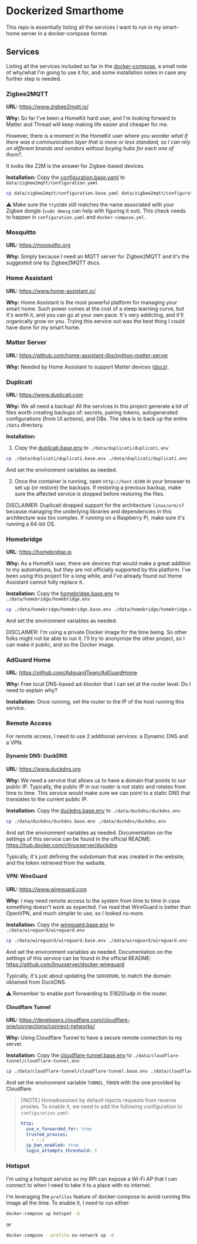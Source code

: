 # Dockerized Smarthome

This repo is essentially listing all the services I want to run in my smart-home server in a docker-compose format.

## Services

Listing all the services included so far in the [docker-compose](./docker-compose.yml), a small note of why/what I'm going to use it for, and some installation notes in case any further step is needed.

### Zigbee2MQTT

**URL:** <https://www.zigbee2mqtt.io/>

**Why:** So far I've been a HomeKit hard user, and I'm looking forward to Matter and Thread will keep making life easier and cheaper for me.

However, there is a moment in the HomeKit user where you wonder _what if there was a communication layer that is more or less standard, so
I can rely on different brands and vendors without buying hubs for each one of them?_.

It looks like Z2M is the answer for Zigbee-based devices.

**Installation:** Copy the [configuration.base.yaml](./data/zigbee2mqtt/configuration.base.yaml) to `data/zigbee2mqtt/configuration.yaml`

```bash
cp data/zigbee2mqtt/configuration.base.yaml data/zigbee2mqtt/configuration.yaml
```

:warning: Make sure the `ttyUSB0` still matches the name associated with your Zigbee dongle (`sudo dmesg` can help with figuring it out). This check needs to happen in `configuration.yaml` and `docker-compose.yml`.

### Mosquitto

**URL:** <https://mosquitto.org>

**Why:** Simply because I need an MQTT server for Zigbee2MQTT and it's the suggested one by Zigbee2MQTT docs.

### Home Assistant

**URL:** <https://www.home-assistant.io/>

**Why:** Home Assistant is the most powerful platform for managing your smart home. Such power comes at the cost of a steep learning curve, but it's worth it, and you can go at your own pace. It's very addicting, and it'll organically grow on you. Trying this service out was the best thing I could have done for my smart home.

### Matter Server

**URL:** <https://github.com/home-assistant-libs/python-matter-server>

**Why:** Needed by Home Assistant to support Matter devices ([docs](https://www.home-assistant.io/integrations/matter)).

### Duplicati

**URL:** <https://www.duplicati.com>

**Why:** We all need a backup! All the services in this project generate a lot of files worth creating backups of: secrets, pairing tokens, autogenerated configurations (from UI actions), and DBs. The idea is to back up the entire `/data` directory.

**Installation:** 

1. Copy the [duplicati.base.env](./data/duplicati/duplicati.base.env) to `./data/duplicati/duplicati.env`

```bash
cp ./data/duplicati/duplicati.base.env ./data/duplicati/duplicati.env
```

And set the environment variables as needed.

2. Once the container is running, open `http://host:8200` in your browser to set up (or restore) the backups. If restoring a previous backup, make sure the affected service is stopped before restoring the files.

DISCLAIMER: Duplicati dropped support for the architecture `linux/arm/v7` because managing the underlying libraries and dependencies in this architecture was too complex. If running on a Raspberry Pi, make sure it's running a 64-bit OS.

### Homebridge

**URL**: <https://homebridge.io>

**Why:** As a HomeKit user, there are devices that would make a great addition to my automations, but they are not officially supported by this platform. I've been using this project for a long while, and I've already found out Home Assistant cannot fully replace it.

**Installation:** Copy the [homebridge.base.env](./data/homebridge/homebridge.base.env) to `./data/homebridge/homebridge.env`

```bash
cp ./data/homebridge/homebridge.base.env ./data/homebridge/homebridge.env
```

And set the environment variables as needed.

DISCLAIMER: I'm using a private Docker image for the time being. So other folks might not be able to run it. I'll try to anonymize the other project, so I can make it public, and so the Docker image.

### AdGuard Home

**URL**: <https://github.com/AdguardTeam/AdGuardHome>

**Why:** Free local DNS-based ad-blocker that I can set at the router level. Do I need to explain why?

**Installation:** Once running, set the router to the IP of the host running this service.

### Remote Access

For remote access, I need to use 2 additional services: a Dynamic DNS and a VPN.

#### Dynamic DNS: DuckDNS

**URL:** <https://www.duckdns.org>

**Why:** We need a service that allows us to have a domain that points to our public IP. Typically, the public IP in our router is not static and rotates from time to time. This service would make sure we can point to a static DNS that translates to the current public IP.

**Installation:** Copy the [duckdns.base.env](./data/duckdns/duckdns.base.env) to `./data/duckdns/duckdns.env`

```bash
cp ./data/duckdns/duckdns.base.env ./data/duckdns/duckdns.env
```

And set the environment variables as needed. Documentation on the settings of this service can be found in the official README: <https://hub.docker.com/r/linuxserver/duckdns>

Typically, it's just defining the subdomain that was created in the website, and the token retrieved from the website.

#### VPN: WireGuard

**URL:** <https://www.wireguard.com>

**Why:** I may need remote access to the system from time to time in case something doesn't work as expected. I've read that WireGuard is better than OpenVPN, and much simpler to use, so I looked no more.

**Installation:** Copy the [wireguard.base.env](./data/wireguard/wireguard.base.env) to `./data/wireguard/wireguard.env`

```bash
cp ./data/wireguard/wireguard.base.env ./data/wireguard/wireguard.env
```

And set the environment variables as needed. Documentation on the settings of this service can be found in the official README: <https://github.com/linuxserver/docker-wireguard>

Typically, it's just about updating the `SERVERURL` to match the domain obtained from DuckDNS.

:warning: Remember to enable port forwarding to 51820/udp in the router.

#### Cloudflare Tunnel

**URL:** <https://developers.cloudflare.com/cloudflare-one/connections/connect-networks/>

**Why:** Using Cloudflare Tunnel to have a secure remote connection to my server.

**Installation:** Copy the [cloudflare-tunnel.base.env](./data/cloudflare-tunnel/cloudflare-tunnel.base.env) to `./data/cloudflare-tunnel/cloudflare-tunnel.env`

```bash
cp ./data/cloudflare-tunnel/cloudflare-tunnel.base.env ./data/cloudflare-tunnel/cloudflare-tunnel.env
```

And set the environment variable `TUNNEL_TOKEN` with the one provided by Cloudflare.

> [!NOTE] HomeAssistant by default rejects requests from reverse proxies. To enable it, we need to add the following configuration to `configuration.yaml`:
> 
> ```yaml
> http:
>   use_x_forwarded_for: true
>   trusted_proxies:
>     - ::1
>   ip_ban_enabled: true
>   login_attempts_threshold: 3
> ```

### Hotspot

I'm using a hotspot service so my RPi can expose a Wi-Fi AP that I can connect to when I need to take it to a place with no internet.

I'm leveraging the `profiles` feature of docker-compose to avoid running this image all the time. To enable it, I need to run either:

```bash
docker-compose up hotspot -d
```

or

```bash
docker-compose --profile no-network up -d
```
